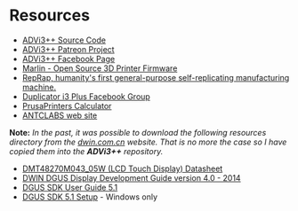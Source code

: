 # Resources

* [ADVi3++ Source Code](https://github.com/andrivet/ADVi3pp-Marlin)
* [ADVi3++ Patreon Project](http://www.patreon/andrivet)
* [ADVi3++ Facebook Page](http://facebook.com/advi3pp/)
* [Marlin - Open Source 3D Printer Firmware](http://marlinfw.org)
* [RepRap, humanity's first general-purpose self-replicating manufacturing machine.](RepRap.org)
* [Duplicator i3 Plus Facebook Group](https://www.facebook.com/groups/i3plus/)
* [PrusaPrinters Calculator](https://www.prusaprinters.org/calculator/)
* [ANTCLABS web site](https://www.antclabs.com)

**Note:** *In the past, it was possible to download the following resources directory from the [dwin.com.cn](http://dwin.com.cn) website. That is no more the case so I have copied them into the __ADVi3++__ repository.*

* [DMT48270M043_05W (LCD Touch Display) Datasheet](https://github.com/andrivet/ADVi3pp-LCD/blob/master/Resources/DMT48270M043_05W_DATASHEET.pdf)
* [DWIN DGUS Display Development Guide version 4.0 - 2014](https://github.com/andrivet/ADVi3pp-LCD/blob/master/Resources/DWIN%20DGUS%20DEV%20GUIDE_V40_2014.pdf)
* [DGUS SDK User Guide 5.1](https://github.com/andrivet/ADVi3pp-LCD/blob/master/Resources/DGUSV5.10.pdf)
* [DGUS SDK 5.1 Setup](https://github.com/andrivet/ADVi3pp-LCD/blob/master/Resources/DGUS_Setup_5.1.zip) - Windows only




